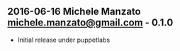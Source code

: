 
## 2016-06-16 Michele Manzato <michele.manzato@gmail.com> - 0.1.0
* Initial release under puppetlabs
